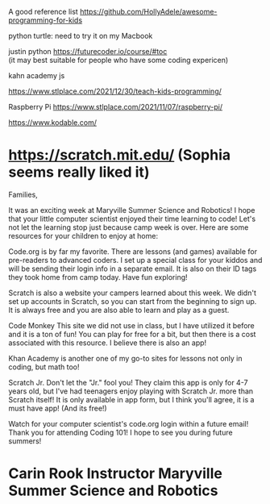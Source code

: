 
A good reference list
https://github.com/HollyAdele/awesome-programming-for-kids

python turtle: need to try it on my Macbook

justin python
https://futurecoder.io/course/#toc  
(it may best suitable for people who have some coding expericen)


kahn academy js

https://www.stlplace.com/2021/12/30/teach-kids-programming/

Raspberry Pi
https://www.stlplace.com/2021/11/07/raspberry-pi/

https://www.kodable.com/

https://scratch.mit.edu/ (Sophia seems really liked it)
======
Families,

It was an exciting week at Maryville Summer Science and Robotics! I hope that your little computer scientist enjoyed their time learning to code!  Let's not let the learning stop just because camp week is over.  Here are some resources for your children to enjoy at home:

Code.org is by far my favorite. There are lessons (and games) available for pre-readers to advanced coders. I set up a special class for your kiddos and will be sending their login info in a separate email.  It is also on their ID tags they took home from camp today. Have fun exploring!

Scratch is also a website your campers learned about this week. We didn't set up accounts in Scratch, so you can start from the beginning to sign up. It is always free and you are also able to learn and play as a guest. 

Code Monkey This site we did not use in class, but I have utilized it before and it is a ton of fun!  You can play for free for a bit, but then there is a cost associated with this resource. I believe there is also an app!

Khan Academy is another one of my go-to sites for lessons not only in coding, but math too! 

Scratch Jr. Don't let the "Jr." fool you! They claim this app is only for 4-7 years old, but I've had teenagers enjoy playing with Scratch Jr. more than Scratch itself! It is only available in app form, but I think you'll agree, it is a must have app! (And its free!)

Watch for your computer scientist's code.org login within a future email!  Thank you for attending Coding 101!  I hope to see you during future summers!

Carin Rook
Instructor
Maryville Summer Science and Robotics
======
